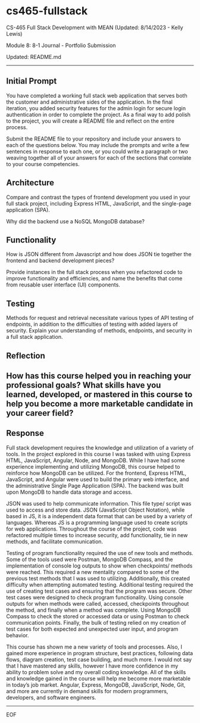 # cs465-fullstack
CS-465 Full Stack Development with MEAN
(Updated: 8/14/2023 - Kelly Lewis)

Module 8: 8-1 Journal - Portfolio Submission

Updated:
    README.md

------------------------------------------------------------------------------------------------------------------
Initial Prompt
------------------------------------------------------------------------------------------------------------------

You have completed a working full stack web application that serves both the customer and administrative sides of
the application. In the final iteration, you added security features for the admin login for secure login 
authentication in order to complete the project. As a final way to add polish to the project, you will create a 
README file and reflect on the entire process.

Submit the README file to your repository and include your answers to each of the questions below.
You may include the prompts and write a few sentences in response to each one, or you could write a paragraph or 
two weaving together all of your answers for each of the sections that correlate to your course competencies.

Architecture
-----------
Compare and contrast the types of frontend development you used in your full stack project, including 
	Express HTML, JavaScript, and the single-page application (SPA).

Why did the backend use a NoSQL MongoDB database?

Functionality
-----------
How is JSON different from Javascript and how does JSON tie together the frontend and backend development pieces?

Provide instances in the full stack process when you refactored code to improve functionality and efficiencies, 
	and name the benefits that come from reusable user interface (UI) components.

Testing
-----------
Methods for request and retrieval necessitate various types of API testing of endpoints, in addition to the 
	difficulties of testing with added layers of security. Explain your understanding of methods, endpoints, 
	and security in a full stack application.

Reflection
-----------
How has this course helped you in reaching your professional goals? What skills have you learned, developed, 
	or mastered in this course to help you become a more marketable candidate in your career field?
------------------------------------------------------------------------------------------------------------------
Response
------------------------------------------------------------------------------------------------------------------

Full stack development requires the knowledge and utilization of a variety of tools. In the project explored 
in this course I was tasked with using Express HTML, JavaScript, Angular, Node, and MongoDB. While I have had some 
experience implementing and utilizing MongoDB, this course helped to reinforce how MongoDB can be utilized. For the 
frontend, Express HTML, JavaScript, and Angular were used to build the primary web interface, and the administrative 
Single Page Application (SPA). The backend was built upon MongoDB to handle data storage and access.

JSON was used to help communicate information. This file type/ script was used to access and store data. 
JSON (JavaScript Object Notation), while based in JS, it is a independent data format that can be used by a variety 
of languages. Whereas JS is a programming language used to create scripts for web applications. Throughout the course 
of the project, code was refactored multiple times to increase security, add functionality, tie in new methods, and 
facilitate communication.

Testing of program functionality required the use of new tools and methods. Some of the tools used were 
Postman, MongoDB Compass, and the implementation of console log outputs to show when checkpoints/ methods were reached. 
This required a new mentality compared to some of the previous test methods that I was used to utilizing. Additionally, 
this created difficulty when attempting automated testing. Additional testing required the use of creating test cases 
and ensuring that the program was secure. Other test cases were designed to check program functionality. Using console 
outputs for when methods were called, accessed, checkpoints throughout the method, and finally when a method was 
complete. Using MongoDB Compass to check the stored or accessed data or using Postman to check communication points. 
Finally, the bulk of testing relied on my creation of test cases for both expected and unexpected user input, and 
program behavior.

This course has shown me a new variety of tools and processes. Also, I gained more experience in program 
structure, best practices, following data flows, diagram creation, test case building, and much more. I would not say 
that I have mastered any skills, however I have more confidence in my ability to problem solve and my overall coding 
knowledge. All of the skills and knowledge gained in the course will help me become more marketable in today’s job 
market. Angular, Express, MongoDB, JavaScript, Node, Git, and more are currently in demand skills for modern 
programmers, developers, and software engineers. 

------------------------------------------------------------------------------------------------------------------

EOF


